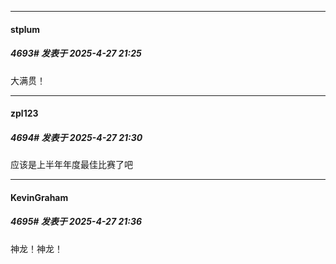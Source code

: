 ﻿
*****

####  stplum  
##### 4693#       发表于 2025-4-27 21:25

大满贯！


*****

####  zpl123  
##### 4694#       发表于 2025-4-27 21:30

应该是上半年年度最佳比赛了吧


*****

####  KevinGraham  
##### 4695#       发表于 2025-4-27 21:36

神龙！神龙！

